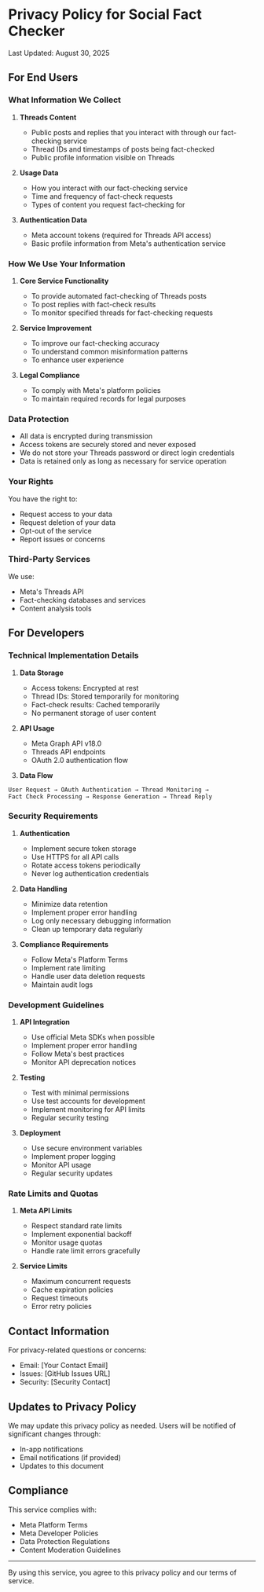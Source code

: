 # Privacy Policy for Social Fact Checker

Last Updated: August 30, 2025

## For End Users

### What Information We Collect

1. **Threads Content**
   - Public posts and replies that you interact with through our fact-checking service
   - Thread IDs and timestamps of posts being fact-checked
   - Public profile information visible on Threads

2. **Usage Data**
   - How you interact with our fact-checking service
   - Time and frequency of fact-check requests
   - Types of content you request fact-checking for

3. **Authentication Data**
   - Meta account tokens (required for Threads API access)
   - Basic profile information from Meta's authentication service

### How We Use Your Information

1. **Core Service Functionality**
   - To provide automated fact-checking of Threads posts
   - To post replies with fact-check results
   - To monitor specified threads for fact-checking requests

2. **Service Improvement**
   - To improve our fact-checking accuracy
   - To understand common misinformation patterns
   - To enhance user experience

3. **Legal Compliance**
   - To comply with Meta's platform policies
   - To maintain required records for legal purposes

### Data Protection

- All data is encrypted during transmission
- Access tokens are securely stored and never exposed
- We do not store your Threads password or direct login credentials
- Data is retained only as long as necessary for service operation

### Your Rights

You have the right to:
- Request access to your data
- Request deletion of your data
- Opt-out of the service
- Report issues or concerns

### Third-Party Services

We use:
- Meta's Threads API
- Fact-checking databases and services
- Content analysis tools

## For Developers

### Technical Implementation Details

1. **Data Storage**
   - Access tokens: Encrypted at rest
   - Thread IDs: Stored temporarily for monitoring
   - Fact-check results: Cached temporarily
   - No permanent storage of user content

2. **API Usage**
   - Meta Graph API v18.0
   - Threads API endpoints
   - OAuth 2.0 authentication flow

3. **Data Flow**
```
User Request → OAuth Authentication → Thread Monitoring → 
Fact Check Processing → Response Generation → Thread Reply
```

### Security Requirements

1. **Authentication**
   - Implement secure token storage
   - Use HTTPS for all API calls
   - Rotate access tokens periodically
   - Never log authentication credentials

2. **Data Handling**
   - Minimize data retention
   - Implement proper error handling
   - Log only necessary debugging information
   - Clean up temporary data regularly

3. **Compliance Requirements**
   - Follow Meta's Platform Terms
   - Implement rate limiting
   - Handle user data deletion requests
   - Maintain audit logs

### Development Guidelines

1. **API Integration**
   - Use official Meta SDKs when possible
   - Implement proper error handling
   - Follow Meta's best practices
   - Monitor API deprecation notices

2. **Testing**
   - Test with minimal permissions
   - Use test accounts for development
   - Implement monitoring for API limits
   - Regular security testing

3. **Deployment**
   - Use secure environment variables
   - Implement proper logging
   - Monitor API usage
   - Regular security updates

### Rate Limits and Quotas

1. **Meta API Limits**
   - Respect standard rate limits
   - Implement exponential backoff
   - Monitor usage quotas
   - Handle rate limit errors gracefully

2. **Service Limits**
   - Maximum concurrent requests
   - Cache expiration policies
   - Request timeouts
   - Error retry policies

## Contact Information

For privacy-related questions or concerns:
- Email: [Your Contact Email]
- Issues: [GitHub Issues URL]
- Security: [Security Contact]

## Updates to Privacy Policy

We may update this privacy policy as needed. Users will be notified of significant changes through:
- In-app notifications
- Email notifications (if provided)
- Updates to this document

## Compliance

This service complies with:
- Meta Platform Terms
- Meta Developer Policies
- Data Protection Regulations
- Content Moderation Guidelines

---

By using this service, you agree to this privacy policy and our terms of service.
